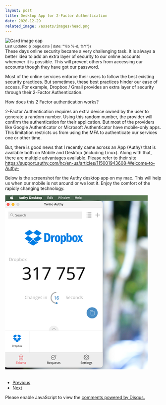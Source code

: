 ```yaml
---
layout: post
title: Desktop App for 2-Factor Authentication
date: 2020-12-29
related_image: /assets/images/head.png
---
```


<div class="view overlay">
	<img class="card-img-top" src="{{ page.related_image }}" alt="Card image cap">
    <a href="#!">
        <div class="mask rgba-white-slight"></div>
    </a>
</div>
<small class="text-muted">Last updated {{ page.date | date: "%b %-d, %Y"}}</small>
<br/>
These days online security became a very challenging task. It is always a better idea to add an extra layer of security to our online accounts whenever it is possible. This will prevent others from accessing our accounts though they have got our password.

Most of the online services enforce their users to follow the best existing security practices. But sometimes, these best practices hinder our ease of access. For example, Dropbox / Gmail provides an extra layer of security through their 2-Factor Authentication. 


<p class="text-info">
How does this 2 Factor authentication works?
</p>
<p class="text-secondary">
2-Factor Authentication requires an extra device owned by the user to generate a random number. Using this random number, the provider will confirm the authentication for their application. But most of the providers like Google Authenticator or Microsoft Authenticator have mobile-only apps. This limitation restricts us from using the MFA to authenticate our services one or other time.
</p>

But, there is good news that I recently came across an App (Authy) that is available both on Mobile and Desktop (including Linux). Along with that, there are multiple advantages available. Please refer to their site https://support.authy.com/hc/en-us/articles/115001943608-Welcome-to-Authy-

Below is the screenshot for the Authy desktop app on my mac. This will help us when our mobile is not around or we lost it. Enjoy the comfort of the rapidly changing technology.  

<div class="text-center">
  <img src="/assets/images/2fa.png" class="rounded mx-auto d-block" alt="authy-app-on-mac">
</div>

<br/>
<p>
    <nav aria-label="Page navigation example">
      <ul class="pagination justify-content-center">
        <li class="page-item">
          <a class="page-link" href="/2020/11/19/go-concurrency.html" >Previous</a>
        </li>
        <li class="page-item disabled">
          <a class="page-link" href="#" tabindex="-1">Next</a>
        </li>
      </ul>
    </nav>
</p>

<div id="disqus_thread"></div>
<script>
   /*
    *  RECOMMENDED CONFIGURATION VARIABLES: EDIT AND UNCOMMENT THE SECTION BELOW TO INSERT DYNAMIC VALUES FROM YOUR PLATFORM OR CMS.
    *  LEARN WHY DEFINING THESE VARIABLES IS IMPORTANT: https://disqus.com/admin/universalcode/#configuration-variables    
    */
    var disqus_config = function () {
    this.page.url = "https://www.parochi.xyz/2020/11/17/use-makefile-for-your-daily-development-tasks.html";  // Replace PAGE_URL with your page's canonical URL variable
    this.page.identifier = "20201117"; // Replace PAGE_IDENTIFIER with your page's unique identifier variable
    };
    
    (function() { // DON'T EDIT BELOW THIS LINE
    var d = document, s = d.createElement('script');
    s.src = 'https://parochi-xyz.disqus.com/embed.js';
    s.setAttribute('data-timestamp', +new Date());
    (d.head || d.body).appendChild(s);
    })();
</script>
<noscript>Please enable JavaScript to view the <a href="https://disqus.com/?ref_noscript">comments powered by Disqus.</a></noscript>